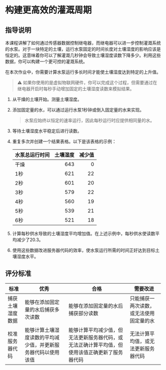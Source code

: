 <!--
CO_OP_TRANSLATOR_METADATA:
{
  "original_hash": "ed0fbd6aed084bfba7d5e2f206968c50",
  "translation_date": "2025-08-24T22:15:09+00:00",
  "source_file": "2-farm/lessons/3-automated-plant-watering/assignment.md",
  "language_code": "zh"
}
-->
# 构建更高效的灌溉周期

## 指导说明

本课程讲解了如何通过传感器数据控制继电器，而继电器可以进一步控制灌溉系统的水泵。对于一块特定的土壤，运行水泵固定的时间长度对土壤湿度的影响应该是恒定的。这意味着你可以了解灌溉几秒钟会导致土壤湿度读数下降多少。利用这些数据，你可以构建一个更可控的灌溉系统。

在本次作业中，你需要计算水泵运行多长时间才能使土壤湿度达到特定的上升值。

> ⚠️ 如果你使用的是虚拟物联网硬件，你可以完成这个过程，但需要通过在继电器开启时每秒手动增加固定的土壤湿度读数来模拟结果。

1. 从干燥的土壤开始。测量土壤湿度。

1. 添加固定量的水，可以通过运行水泵1秒钟或倒入固定量的水来实现。

    > 水泵应始终以恒定的速率运行，因此每秒运行时应提供相同量的水。

1. 等待土壤湿度水平稳定后进行读数。

1. 重复多次并创建一个结果表格。以下是该表格的示例：

    | 水泵总运行时间 | 土壤湿度 | 减少值 |
    | --- | --: | -: |
    | 干燥 | 643 |  0 |
    | 1秒  | 621 | 22 |
    | 2秒  | 601 | 20 |
    | 3秒  | 579 | 22 |
    | 4秒  | 560 | 19 |
    | 5秒  | 539 | 21 |
    | 6秒  | 521 | 18 |

1. 计算每秒供水导致的土壤湿度平均增加值。在上述示例中，每秒供水使读数平均减少了20.3。

1. 使用这些数据改进服务器代码的效率，使水泵运行所需的时间正好达到目标土壤湿度水平。

## 评分标准

| 标准 | 优秀 | 合格 | 需要改进 |
| ---- | ---- | ---- | -------- |
| 捕获土壤湿度数据 | 能够在添加固定量的水后捕获多次读数 | 能够在添加固定量的水后捕获部分读数 | 只能捕获一两次读数，或无法使用固定量的水 |
| 校准服务器代码 | 能够计算土壤湿度读数的平均减少值，并更新服务器代码以使用该值 | 能够计算平均减少值，但无法更新服务器代码，或无法正确计算平均值，但使用该值正确更新了服务器代码 | 无法计算平均值，或无法更新服务器代码 |
